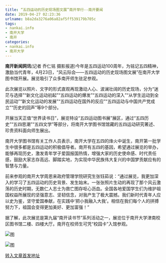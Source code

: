 ```yaml
---
title: “五四运动的历史现场图文展”南开举行--南开要闻
date: 2019-04-27 02:23:36
urlname: b8a2da3276a06a82af5ff539179b705c
tags: 
- nankai.info
- 南开大学
- 南开
categories:
- nankai.info
- 南开大学
---
```


**南开新闻网讯**(记者 乔仁铭 摄影报道)今年是五四运动100周年，为铭记五四精神，激励当代青年，4月23日，“风云际会——五四运动的历史现场图文展”在南开大学图书馆开展。展览吸引了众多南开师生驻足参观。

此次展览以照片、文字的形式直观再现激动人心、波澜壮阔的历史现场，分为“迷茫与选择”“新文化运动初起”“五四运动的爆发”“五四运动的深入”“从学生运动到全民运动”“新文化运动的发展”“五四运动在国外的反应”“五四运动与中国共产党成立”“历史的回声”等9个部分。

开展当天正值“世界读书日”，展览特设“五四运动图书展”展区，通过“五四历史”“五四思潮”“五四文学”等部分，将南开大学图书馆馆藏的五四运动研究著述、珍贵资料面向师生展出。

南开大学图书馆有关工作人员表示，南开大学在五四的烽火中诞生，南开第一批学生中很多都是五四运动的积极倡导者。南开有五四的基因，希望通过展览的举办，能够再现历史，激发青年学子爱国报国热情，增强大家的历史使命感、时代责任感，鼓励大家志存高远、脚踏实地，为实现中华民族伟大复兴的中国梦贡献应有的智慧与力量。

前来参观的南开大学周恩来政府管理学院研究生张钰茹说：“通过展览，我更加深入的学习了五四运动的历史背景、发生始末。一张张照片生动的再现了那个风云激荡的历史时期，无数仁人志士为救亡图存呕心沥血。全国各地爱国学生们为维护祖国权益所展现的坚强意志、坚韧信念，对我产生了极大震撼。我们新时代青年人应以史为鉴，坚守爱国奉献，在实践中‘把小我融入大我’。相信在我们每个人的拼搏努力下，祖国会变得更加美好、更加富强！”

据了解，此次展览是第九届“南开读书节”系列活动之一，展览位于南开大学津南校区图书馆二楼、四楼大厅。南开在校师生可凭“校园卡”入馆参观。

![图](http://news.nankai.edu.cn/pic/0/00/35/07/350765_994704.jpg)

![图](http://news.nankai.edu.cn/pic/0/00/35/07/350764_450957.jpg)

[转入文章首发地址](http://news.nankai.edu.cn/nkyw/system/2019/04/24/000446774.shtml)